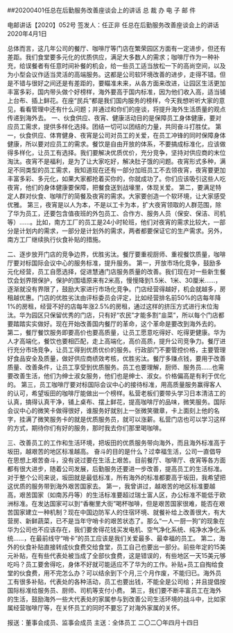 ##20200401任总在后勤服务改善座谈会上的讲话
总 裁 办 电 子 邮 件
 
电邮讲话【2020】052号                            签发人：任正非
任总在后勤服务改善座谈会上的讲话
2020年4月1日

总体而言，这几年公司的餐厅、咖啡厅等门店在繁荣园区方面有一定进步，但还有差距。我们食堂要多元化的优质供应，满足大多数人的需求；咖啡厅作为一种补充，给误餐者有任意时间补餐的机会，给一些员工适当放松一下的高尚空间，以及为小型会议作适当灵活的高端服务。这都是公司软环境改善的进步，走得不错。但是不错与很好之间还是有差距的，要瞄准未来，从各方面来改进，让园区生活更加丰富多彩，国内带头做个好榜样，海外要高于国内标准，因为他们收入高，适当铺上台布、插上鲜花。在座“民兵”都是我们国内服务的榜样，今天我想听听大家的意见，看看管理中还有什么问题；并通过和你们的座谈，将提升海外生活质量的观点传递到海外去。
一、伙食供应、夜宵、健康活动目的是保障员工身体健康，要对应员工需求，提供多样化选择。团结一切可以团结的力量，共同奋斗打胜仗。
第一，伙食供应、体育健身、夜宵是公司对员工的关爱，在员工冲锋的同时保障身体健康，所以要对应员工的需求。餐饮是自由开放的体系，不要搞成标准化，应该做得多样化，让员工有选择。我们要解决优质优价，充分竞争，坚持对供应商的末位淘汰。夜宵不是福利，是为了让大家吃好，解决肚子饿的问题。夜宵形式多种，满足不同类型的员工需求，我知道现在还有一部分加班员工不去领夜宵，夜宵要更加丰富多彩、多元化，如果大家都抢着买你的，你就成功了。你们应该吸引这些人吃夜宵，他们的身体健康要保障，把餐食送到战壕里，体现关爱。
第二，要满足特定人群对伙食、咖啡厅的简餐及夜宵的需求。大家要创造一个软环境，让大家感受优雅。
第三，夜宵是以人为本，不是以工卡为本，扩大夜宵领取的人群范围，除了华为员工，还要包含值夜班的外包员工、合作方、服务人员（保安、保洁、司机等）……。比如，南方工厂的员工是24小时轮班，他们对夜宵的需求比较大，一部分是计划内的需求，一部分是计划外的需求，两者都要保证它的生产需求。另外，南方工厂继续执行伙食补贴的措施。
 
二、逐步放开门店的竞争边界，优胜劣汰。餐厅要重视厨师、重视餐饮质量，咖啡厅要对标国际会议中心的服务标准，提升服务。
第一，开放市场化竞争，鼓励多元化经营，员工自愿选择，促进慧通门店服务质量的改善。我们现在对一些新生餐饮会划界限保护，保护的围墙原来有2米高，慢慢降到1.5米、1米、30厘米……，逐渐就没有界限了，鼓励大家进行市场化竞争。门店经营得越好，机会就越多，房租越优惠。门店的优胜劣汰由评标委员会评定，比如经营排名前50%的店每年降1%的房租，经营不好的店每年涨2.5%的房租，通过这样的挤压方式进行末位淘汰。华为园区只保留优秀的门店，只有好“农民”才能多割“韭菜”，所以每个门店都要踏踏实实做好。现在开始改善国内餐厅的革命，这个革命是要改到海外去的。
第二，餐厅餐饮服务即要高价也要高质量，让员工愿意吃得好、吃得更健康。华为人才高端化，餐饮也要相匹配，走上高端化，高价高质，提升公司竞争力。餐厅进行充分市场竞争，让员工得到优质优价的服务。行政部门不要管控价格，主要管理好食品安全及质量，做好供应商绩效考核，优胜劣汰。餐厅多赚点钱，要用于改善质量、改善条件，让员工享受到优质服务。员工也要理解，厨师、服务员……也需要改善生活，他们为绅士淑女服务，他们也是绅士、淑女。价格偏高是有利于优化的。
第三，员工咖啡厅要对标国际会议中心的接待标准，用高质量服务赢得客人的认可，希望坂田的咖啡厅能做出一个榜样。私营老板们要带头学习日本清洁工的认真，搞得认真干净，铺上桌布、摆上鲜花，提高咖啡厅的品味，微笑服务。国际会议中心的微笑卡做得很好，谁服务好就别上一张微笑徽章，卡上面刻上他的名字，挂满了微笑服务卡的就是优质服务员，就可以涨薪。私营门店也可以学习这样的方式，期待你们有好的服务，那时我去你们那里喝咖啡。
 
三、改善员工的工作和生活环境，把坂田的优质服务带向海外，而且海外标准高于坂田，越艰苦的地区标准越高。
奋斗的目的是什么？过幸福生活，公司一直倡导在思想上艰苦奋斗，没有说过要在生活上艰苦。目前餐厅、咖啡厅、夜宵等各方面都有很大进步，随着公司发展，后勤服务还要进一步改善，提高员工的生活标准。对于整个公司来说，坂田就是最低标准，所有海外的标准都要高于坂田，我希望把这优质的服务带到海外艰苦国家去。
第一，我曾讲过，越艰苦的地区标准要越高，艰苦国家（如南苏丹等）的生活标准要超过瑞士富人区，办公标准不能低于欧洲标准。在发达国家可以到“香榭里大街”喝杯咖啡，但是艰苦国家很难，能否在艰苦国家建立一种机制？现在中国边防军人的住宿环境、就餐补给上改善很大，有大营房、新鲜蔬菜，已不是当年守哨卡的艰苦状态了。那么“一人一厨一狗”的现象在华为公司也不应该存在，我们要舍得花钱买发电机、空气净化系统、纯净水净化系统……，在最前线守“哨卡”的员工应该是我们关爱最多、最幸福的员工。
第二，海外的伙食补贴直接转成伙食费交给食堂，员工自己也要出一部分。前些年定的15美元补贴，在有些代表处被当成了全部伙食费，这是错误的，有些地区一天15美元够吃吗？员工要舍得吃，身体不好就可能适应不了华为的工作。补贴+员工自掏给食堂的伙食费，用不完怎么办？可以结余到下个月,三个月作废，不能归已。海外员工有很多补贴，代表处的各种活动，员工也要出钱，不能全是公司给；并且提倡按国际标准给服务员、厨师、司机等支付小费。
第三，我们要不断丰富员工在海外的生活，鼓励海外一些大代表处的家属参与到改善公司生活环境的战斗中，比如家属经营咖啡厅等，在关怀员工的同时不要忘了对海外家属的关怀。
 
报送：董事会成员、监事会成员
主送：全体员工
二〇二〇年四月十四日